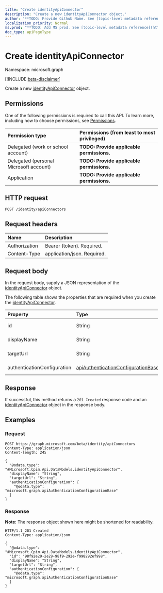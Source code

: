 ```yaml
---
title: "Create identityApiConnector"
description: "Create a new identityApiConnector object."
author: "**TODO: Provide Github Name. See [topic-level metadata reference](https://msgo.azurewebsites.net/add/document/guidelines/metadata.html#topic-level-metadata)**"
localization_priority: Normal
ms.prod: "**TODO: Add MS prod. See [topic-level metadata reference](https://msgo.azurewebsites.net/add/document/guidelines/metadata.html#topic-level-metadata)**"
doc_type: apiPageType
---
```


# Create identityApiConnector
Namespace: microsoft.graph

[!INCLUDE [beta-disclaimer](../../includes/beta-disclaimer.md)]

Create a new [identityApiConnector](../resources/identityapiconnector.md) object.

## Permissions
One of the following permissions is required to call this API. To learn more, including how to choose permissions, see [Permissions](/graph/permissions-reference).

|Permission type|Permissions (from least to most privileged)|
|:---|:---|
|Delegated (work or school account)|**TODO: Provide applicable permissions.**|
|Delegated (personal Microsoft account)|**TODO: Provide applicable permissions.**|
|Application|**TODO: Provide applicable permissions.**|

## HTTP request

<!-- {
  "blockType": "ignored"
}
-->
``` http
POST /identity/apiConnectors
```

## Request headers
|Name|Description|
|:---|:---|
|Authorization|Bearer {token}. Required.|
|Content-Type|application/json. Required.|

## Request body
In the request body, supply a JSON representation of the [identityApiConnector](../resources/identityapiconnector.md) object.

The following table shows the properties that are required when you create the [identityApiConnector](../resources/identityapiconnector.md).

|Property|Type|Description|
|:---|:---|:---|
|id|String|**TODO: Add Description**|
|displayName|String|**TODO: Add Description**|
|targetUrl|String|**TODO: Add Description**|
|authenticationConfiguration|[apiAuthenticationConfigurationBase](../resources/apiauthenticationconfigurationbase.md)|**TODO: Add Description**|



## Response

If successful, this method returns a `201 Created` response code and an [identityApiConnector](../resources/identityapiconnector.md) object in the response body.

## Examples

### Request
<!-- {
  "blockType": "request",
  "name": "create_identityapiconnector_from_"
}
-->
``` http
POST https://graph.microsoft.com/beta/identity/apiConnectors
Content-Type: application/json
Content-length: 245

{
  "@odata.type": "#Microsoft.Cpim.Api.DataModels.identityApiConnector",
  "displayName": "String",
  "targetUrl": "String",
  "authenticationConfiguration": {
    "@odata.type": "microsoft.graph.apiAuthenticationConfigurationBase"
  }
}
```


### Response
**Note:** The response object shown here might be shortened for readability.
<!-- {
  "blockType": "response",
  "truncated": true,
  "@odata.type": "Microsoft.Cpim.Api.DataModels.identityApiConnector"
}
-->
``` http
HTTP/1.1 201 Created
Content-Type: application/json

{
  "@odata.type": "#Microsoft.Cpim.Api.DataModels.identityApiConnector",
  "id": "98f92e29-2e29-98f9-292e-f998292ef998",
  "displayName": "String",
  "targetUrl": "String",
  "authenticationConfiguration": {
    "@odata.type": "microsoft.graph.apiAuthenticationConfigurationBase"
  }
}
```

